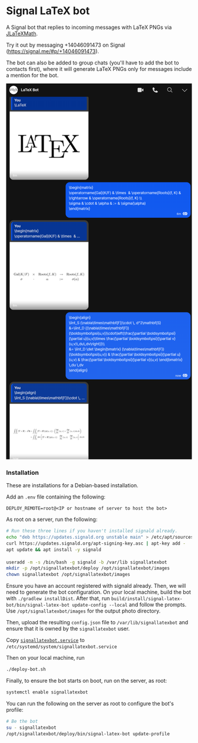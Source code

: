 # Signal LaTeX bot

A Signal bot that replies to incoming messages with LaTeX PNGs via
[JLaTeXMath](https://github.com/opencollab/jlatexmath).

Try it out by messaging +14046091473 on Signal (https://signal.me/#p/+14046091473).

The bot can also be added to group chats (you'll have to add the bot to contacts first), where it will generate LaTeX
PNGs only for messages include a mention for the bot.

![An example of the LaTeX bot output](./images/latexbotexample.png)

### Installation

These are installations for a Debian-based installation.

Add an `.env` file containing the following:

```plain
DEPLOY_REMOTE=root@<IP or hostname of server to host the bot>
```

As root on a server, run the following:

```bash
# Run these three lines if you haven't installed signald already.
echo "deb https://updates.signald.org unstable main" > /etc/apt/sources.list.d/signald.list
curl https://updates.signald.org/apt-signing-key.asc | apt-key add -
apt update && apt install -y signald

useradd -m -s /bin/bash -g signald -b /var/lib signallatexbot
mkdir -p /opt/signallatexbot/deploy /opt/signallatexbot/images
chown signallatexbot /opt/signallatexbot/images
```

Ensure you have an account registered with signald already. Then, we will need to generate the bot configuration. On
your local machine, build the bot with `./gradlew installDist`. After that, run
`build/install/signal-latex-bot/bin/signal-latex-bot update-config --local` and follow the prompts. Use
`/opt/signallatexbot/images` for the output photo directory.

Then, upload the resulting `config.json` file to `/var/lib/signallatexbot` and ensure that it is owned by the
`signallatexbot` user.

Copy [`signallatexbot.service`](./signallatexbot.service) to `/etc/systemd/system/signallatexbot.service`

Then on your local machine, run

```bash
./deploy-bot.sh
```

Finally, to ensure the bot starts on boot, run on the server, as root:

```bash
systemctl enable signallatexbot
```

You can run the following on the server as root to configure the bot's profile:

```bash
# Be the bot
su - signallatexbot
/opt/signallatexbot/deploy/bin/signal-latex-bot update-profile
```
